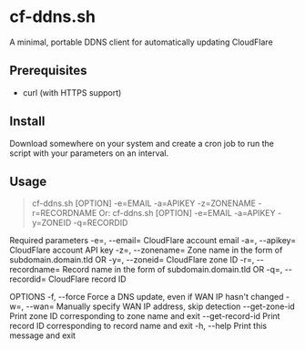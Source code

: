 # cf-ddns.sh
A minimal, portable DDNS client for automatically updating CloudFlare

Prerequisites
------------
 - curl (with HTTPS support)

Install
------------
Download somewhere on your system and create a cron job to run the script with your parameters on an interval.

Usage
------------
> cf-ddns.sh \[OPTION\] -e=EMAIL -a=APIKEY -z=ZONENAME -r=RECORDNAME
Or:
> cf-ddns.sh \[OPTION\] -e=EMAIL -a=APIKEY -y=ZONEID -q=RECORDID

Required parameters
  -e=, --email=         CloudFlare account email
  -a=, --apikey=        CloudFlare account API key
  -z=, --zonename=      Zone name in the form of subdomain.domain.tld
    OR
  -y=, --zoneid=        CloudFlare zone ID
  -r=, --recordname=    Record name in the form of subdomain.domain.tld
    OR
  -q=, --recordid=      CloudFlare record ID

OPTIONS
  -f, --force           Force a DNS update, even if WAN IP hasn't changed
  -w=, --wan=           Manually specify WAN IP address, skip detection
  --get-zone-id         Print zone ID corresponding to zone name and exit
  --get-record-id       Print record ID corresponding to record name and exit
  -h, --help            Print this message and exit
